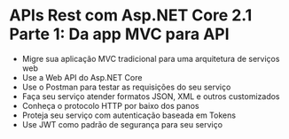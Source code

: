 # APIs Rest com Asp.NET Core 2.1 Parte 1: Da app MVC para API

- Migre sua aplicação MVC tradicional para uma arquitetura de serviços web
- Use a Web API do Asp.NET Core
- Use o Postman para testar as requisições do seu serviço
- Faça seu serviço atender formatos JSON, XML e outros customizados
- Conheça o protocolo HTTP por baixo dos panos
- Proteja seu serviço com autenticação baseada em Tokens
- Use JWT como padrão de segurança para seu serviço
